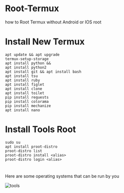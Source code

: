 # Root-Termux

how to Root Termux without Android or IOS root

# Install New Termux
    apt update && apt upgrade
    termux-setup-storage 
    apt install python && 
    apt install python2
    apt install git && apt install bash 
    apt install tsu 
    apt install ruby 
    apt install figlet 
    apt install clone
    apt install toilet 
    pip install requests
    pip install colorama 
    pip install mechanize 
    apt install nano

# Install Tools Root
    sudo su
    apt install proot-distro
    proot-distro list
    proot-distro install <alias>
    proot-distro login <alias>

# 
Here are some operating systems that can be run by you

![tools](https://user-images.githubusercontent.com/121809593/215298435-045e20a9-b870-4217-b26d-c3ac5068557f.jpg)
